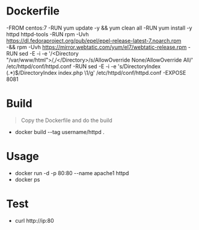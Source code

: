 # Dockerfile
-FROM centos:7
-RUN yum update -y && yum clean all
-RUN yum install -y httpd httpd-tools
-RUN rpm -Uvh https://dl.fedoraproject.org/pub/epel/epel-release-latest-7.noarch.rpm \
-&& rpm -Uvh https://mirror.webtatic.com/yum/el7/webtatic-release.rpm
-RUN sed -E -i -e '/<Directory "\/var\/www\/html">/,/<\/Directory>/s/AllowOverride None/AllowOverride All/' /etc/httpd/conf/httpd.conf
-RUN sed -E -i -e 's/DirectoryIndex (.*)$/DirectoryIndex index.php \1/g' /etc/httpd/conf/httpd.conf
-EXPOSE 8081
# Build 
>Copy the  Dockerfile and do the build
* docker build --tag username/httpd .
# Usage
 * docker run -d -p 80:80 --name apache1 httpd
 * docker ps
# Test
 - curl http://ip:80

